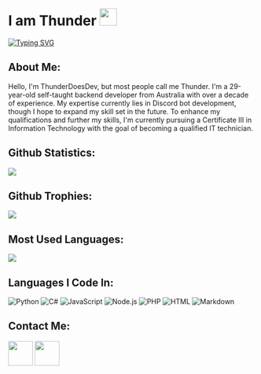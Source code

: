<h1>I am Thunder <img src="https://cdn.discordapp.com/emojis/1055063219800117268.gif" height="35px"></h1>

[![Typing SVG](https://readme-typing-svg.demolab.com?font=Fira+Code&size=16&pause=1000&color=00FFFF&random=false&width=435&lines=Back-end+Developer+%26+Aspiring+IT+Technician)](https://git.io/typing-svg)

<h2>About Me:</h2>
<p>Hello, I'm ThunderDoesDev, but most people call me Thunder. I'm a 29-year-old self-taught backend developer from Australia with over a decade of experience. My expertise currently lies in Discord bot development, though I hope to expand my skill set in the future. To enhance my qualifications and further my skills, I'm currently pursuing a Certificate III in Information Technology with the goal of becoming a qualified IT technician.</p>

<h2>Github Statistics:</h2>
<img src="https://github-readme-stats.vercel.app/api?username=ThunderDoesDev&show_icons=true&theme=radical">

<h2>Github Trophies:</h2>
<img src="https://github-profile-trophy.vercel.app/?username=ThunderDoesDev&rank=SS,S,AAA,AA,A,B,C&row=1&id=">

<h2>Most Used Languages:</h2>
<img src="https://github-readme-stats.vercel.app/api/top-langs/?username=ThunderDoesDev&theme=radical&layout=compact">

<h2>Languages I Code In:</h2>

![Python](https://img.shields.io/badge/-Python-05122A?style=flat&logo=python)
![C#](https://img.shields.io/badge/-CSharp-05122A?style=flat&logo=csharp)
![JavaScript](https://img.shields.io/badge/-JavaScript-05122A?style=flat&logo=javascript)
![Node.js](https://img.shields.io/badge/-Node.js-05122A?style=flat&logo=node.js)
![PHP](https://img.shields.io/badge/-PHP-05122A?style=flat&logo=php)
![HTML](https://img.shields.io/badge/-HTML-05122A?style=flat&logo=HTML5)
![Markdown](https://img.shields.io/badge/-Markdown-05122A?style=flat&logo=markdown)

<h2>Contact Me:</h2>
<a href="https://discord.gg/thunderdoesdev"><img src="https://www.freepnglogos.com/uploads/discord-logo-png/discord-logo-logodownload-download-logotipos-1.png" height="50px"></a> 
<a href="https://twitter.com/thunderdoesdev"><img src="https://1000logos.net/wp-content/uploads/2017/06/Twitter-Log%D0%BE-500x281.png" height="50px"></a>
